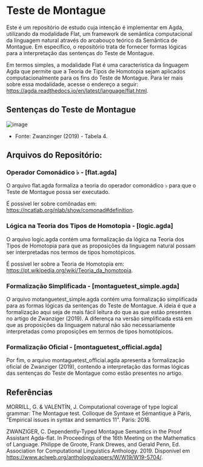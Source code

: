 # Teste de Montague

Este é um repositório de estudo cuja intenção é implementar em Agda, utilizando da modalidade Flat, um framework de semântica computacional da linguagem natural através do arcabouço teórico da Semântica de Montague. Em específico, o repositório trata de fornecer formas lógicas para a interpretação das sentenças do Teste de Montague.

Em termos simples, a modalidade Flat é uma característica da linguagem Agda que permite que a Teoria de Tipos de Homotopia sejam aplicados computacionalmente para os fins do Teste de Montague. Para ler mais sobre essa modalidade, acesse o endereço a seguir: <https://agda.readthedocs.io/en/latest/language/flat.html>.

## Sentenças do Teste de Montague

![image](https://github.com/Lisanju/Montague-Test/assets/106002045/8812cd3d-fe33-4c57-b6ee-d40959d6262f)
- Fonte: Zwanzinger (2019) - Tabela 4.

## Arquivos do Repositório:

### Operador Comonádico ♭ - [flat.agda]

O arquivo flat.agda formaliza a teoria do operador comonádico ♭ para que o Teste de Montague possa ser executado.

É possível ler sobre comônadas em: <https://ncatlab.org/nlab/show/comonad#definition>.

### Lógica na Teoria dos Tipos de Homotopia - [logic.agda]

O arquivo logic.agda contém uma formalização da lógica na Teoria dos Tipos de Homotopia para que as proposições da linguagem natural possam ser interpretadas nos termos de tipos homotópicos.

É possível ler sobre a Teoria de Homotopia em: <https://pt.wikipedia.org/wiki/Teoria_da_homotopia>.

### Formalização Simplificada - [montaguetest_simple.agda]

O arquivo motanguetest_simple.agda contém uma formalização simplificada para as formas lógicas da sentenças do Teste de Montague. A ideia é que a formalização aqui seja de mais fácil leitura do que as que estão presentes no artigo de Zwanziger (2019). A diferença na versão simplificada está em que as proposições da linguagem natural não são necessariamente interpretadas como proposições em termos de tipos homotópicos.

### Formalização Oficial - [montaguetest_official.agda]

Por fim, o arquivo montaguetest_official.agda apresenta a formalização oficial de Zwanziger (2019), contendo a interpretação das formas lógicas das sentenças do Teste de Montague como estão presentes no artigo.

## Referências

MORRILL, G. & VALENTÍN, J. Computational coverage of type logical grammar: The Montague test. Colloque de Syntaxe et Sémantique à Paris, "Empirical issues in syntax and semantics 11". Paris: 2016.

ZWANZIGER, C. Dependently-Typed Montague Semantics in the Proof Assistant Agda-flat. In Proceedings of the 16th Meeting on the Mathematics of Language. Philippe de Groote, Frank Drewes, and Gerald Penn, Ed. Association for Computational Linguistics Anthology. 2019. Disponível em <https://www.aclweb.org/anthology/papers/W/W19/W19-5704/>.
